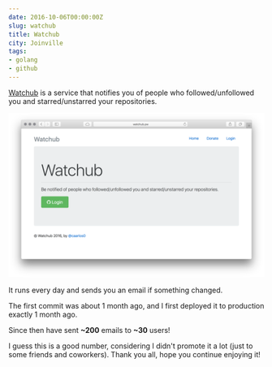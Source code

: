 ```yaml
---
date: 2016-10-06T00:00:00Z
slug: watchub
title: Watchub
city: Joinville
tags:
- golang
- github
---
```


[Watchub][wh] is a service that notifies you of people who followed/unfollowed
you and starred/unstarred your repositories.

<!--more-->

![Watchub screenshot](/public/images/watchub.png)

It runs every day and sends you an email if something changed.

The first commit was about 1 month ago, and I first deployed it to
production exactly 1 month ago.

Since then have sent **~200** emails to **~30** users!

I guess this is a good number, considering I didn't promote it a lot (just
to some friends and coworkers). Thank you all, hope you continue enjoying it!

[wh]: http://watchub.pw
